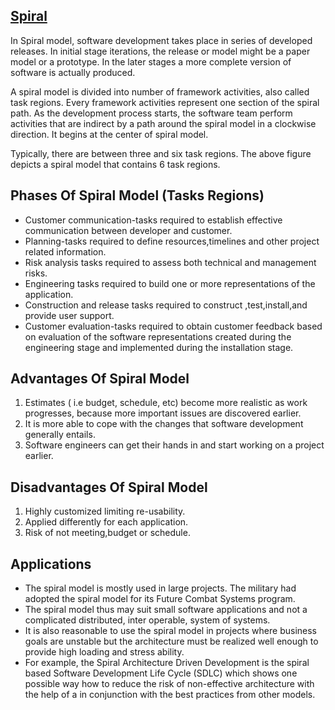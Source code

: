 [Spiral](http://www.technotrice.com/what-is-spiral-model-software-engineering/)
--------------------------------------------------
In Spiral model, software development takes place in series of developed releases. In initial stage iterations, the release or model might be a paper model or a prototype. In the later stages a more complete version of software is actually produced.

A spiral model is divided into number of framework activities, also called task regions. Every framework activities represent one section of the spiral path. As the development process starts, the software team perform activities that are indirect by a path around the spiral model in a clockwise direction. It begins at the center of spiral model.

Typically, there are between three and six task regions. The above figure depicts a spiral model that contains 6 task regions.

Phases Of Spiral Model (Tasks Regions)
---------------------------------------------------
  - Customer communication-tasks required to establish effective communication between developer and customer.
  - Planning-tasks required to define resources,timelines and other project related information.
  - Risk analysis tasks required to assess both technical and management risks.
  - Engineering tasks required to build one or more representations of the application.
  - Construction and release tasks required to construct ,test,install,and provide user support.
  - Customer evaluation-tasks required to obtain customer feedback based on evaluation of the software representations created during the     engineering stage and implemented during the installation stage.
  
Advantages Of Spiral Model
----------------------------------------------------
1. Estimates ( i.e budget, schedule, etc) become more realistic as work progresses, because more important issues are discovered  earlier.
2. It is more able to cope with the changes that software development generally entails.
3. Software engineers can get their hands in and start working on a project earlier.

Disadvantages Of Spiral Model
----------------------------------------------------
1. Highly customized limiting re-usability.
2. Applied differently for each application.
3. Risk of not meeting,budget or schedule.

Applications
----------------------------------------------------
  - The spiral model is mostly used in large projects. The military had adopted the spiral model for its Future Combat Systems program.
  - The spiral model thus may suit small software applications and not a complicated distributed, inter operable, system of systems.
  - It is also reasonable to use the spiral model in projects where business goals are unstable but the architecture must be realized     well enough to provide high loading and stress ability.
  - For example, the Spiral Architecture Driven Development is the spiral based Software Development Life Cycle (SDLC) which shows one     possible way how to reduce the risk of non-effective architecture with the help of a in conjunction with the best practices from      other models.
